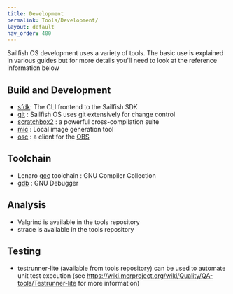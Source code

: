 ```yaml
---
title: Development
permalink: Tools/Development/
layout: default
nav_order: 400
---
```


Sailfish OS development uses a variety of tools. The basic use is
explained in various guides but for more details you'll need to look at
the reference information below

## Build and Development

  - [sfdk](sfdk "brokenlink"): The CLI frontend to the Sailfish SDK
  - [git](git "brokenlink") : Sailfish OS uses git extensively for change
    control
  - [scratchbox2](scratchbox2 "brokenlink") : a powerful cross-compilation
    suite
  - [mic](mic "brokenlink") : Local image generation tool
  - [osc](osc "brokenlink") : a client for the
    [OBS](/Services/Development/Open_Build_Service)

## Toolchain

  - Lenaro [gcc](gcc "brokenlink") toolchain : GNU Compiler Collection
  - [gdb](gdb "brokenlink") : GNU Debugger

## Analysis

  - Valgrind is available in the tools repository
  - strace is available in the tools repository

## Testing

  - testrunner-lite (available from tools repository) can be used to
    automate unit test execution (see
    <https://wiki.merproject.org/wiki/Quality/QA-tools/Testrunner-lite>
    for more information)
